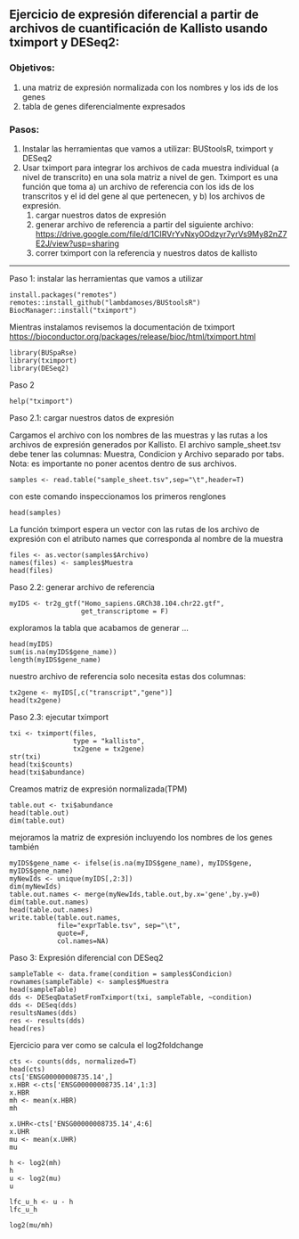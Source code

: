 
 ## Ejercicio de expresión diferencial a partir de archivos de cuantificación de Kallisto usando tximport y DESeq2:
 
 ### Objetivos:
 1. una matriz de expresión normalizada con los nombres y los ids de los genes
 2. tabla de genes diferencialmente expresados 

 ### Pasos:
 1. Instalar las herramientas que vamos a utilizar: BUStoolsR, tximport y DESeq2
 2. Usar tximport para integrar los archivos de cada muestra individual (a nivel de transcrito) en una sola matriz a nivel de gen. Tximport es una función que toma a) un archivo de referencia con los ids de los transcritos y el id del gene al que pertenecen, y b) los archivos de expresión.
    1. cargar nuestros datos de expresión
    2. generar archivo de referencia a partir del siguiente archivo:
 https://drive.google.com/file/d/1CIRVrYvNxy0Odzyr7yrVs9My82nZ7E2J/view?usp=sharing
    3. correr tximport con la referencia y nuestros datos de kallisto

---

Paso 1: instalar las herramientas que vamos a utilizar
```
install.packages("remotes")
remotes::install_github("lambdamoses/BUStoolsR")
BiocManager::install("tximport")
```


Mientras instalamos revisemos la documentación de tximport
https://bioconductor.org/packages/release/bioc/html/tximport.html

```
library(BUSpaRse)
library(tximport)
library(DESeq2)
```


Paso 2 
```
help("tximport")
```

Paso 2.1: cargar nuestros datos de expresión

Cargamos el archivo con los nombres de las muestras y las rutas a los archivos de expresión generados por Kallisto. El archivo sample_sheet.tsv debe tener las columnas: Muestra, Condicion y Archivo separado por tabs. Nota: es importante no poner acentos dentro de sus archivos.

```
samples <- read.table("sample_sheet.tsv",sep="\t",header=T)
```

con este comando inspeccionamos los primeros renglones

```
head(samples)
```

La función tximport espera un vector con las rutas de los archivo de expresión con el atributo names que corresponda al nombre de la muestra

```
files <- as.vector(samples$Archivo)
names(files) <- samples$Muestra 
head(files)
```

Paso 2.2: generar archivo de referencia

```
myIDS <- tr2g_gtf("Homo_sapiens.GRCh38.104.chr22.gtf",
                  get_transcriptome = F)
```

exploramos la tabla que acabamos de generar ...

```
head(myIDS)
sum(is.na(myIDS$gene_name))
length(myIDS$gene_name)
```

nuestro archivo de referencia solo necesita estas dos columnas:

```
tx2gene <- myIDS[,c("transcript","gene")]
head(tx2gene)
```
 
Paso 2.3: ejecutar tximport

```
txi <- tximport(files, 
                type = "kallisto", 
                tx2gene = tx2gene)
str(txi)
head(txi$counts)
head(txi$abundance)
```

Creamos matriz de expresión normalizada(TPM) 

```
table.out <- txi$abundance
head(table.out)
dim(table.out)
```
 
mejoramos la matriz de expresión incluyendo los nombres de los genes también

```
myIDS$gene_name <- ifelse(is.na(myIDS$gene_name), myIDS$gene, myIDS$gene_name)
myNewIds <- unique(myIDS[,2:3])
dim(myNewIds)
table.out.names <- merge(myNewIds,table.out,by.x='gene',by.y=0)
dim(table.out.names)
head(table.out.names)
write.table(table.out.names, 
            file="exprTable.tsv", sep="\t", 
            quote=F, 
            col.names=NA)
```

Paso 3: Expresión diferencial con DESeq2

```
sampleTable <- data.frame(condition = samples$Condicion)
rownames(sampleTable) <- samples$Muestra
head(sampleTable)
dds <- DESeqDataSetFromTximport(txi, sampleTable, ~condition)
dds <- DESeq(dds)
resultsNames(dds)
res <- results(dds)
head(res)
```

Ejercicio para ver como se calcula el log2foldchange

```
cts <- counts(dds, normalized=T)
head(cts)
cts['ENSG00000008735.14',]
x.HBR <-cts['ENSG00000008735.14',1:3]
x.HBR
mh <- mean(x.HBR)
mh 

x.UHR<-cts['ENSG00000008735.14',4:6]
x.UHR
mu <- mean(x.UHR)
mu

h <- log2(mh)
h
u <- log2(mu)
u

lfc_u_h <- u - h
lfc_u_h

log2(mu/mh)
```

